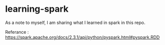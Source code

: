 # learning-spark
As a note to myself, I am sharing what I learned in spark in this repo.

Referance : https://spark.apache.org/docs/2.3.1/api/python/pyspark.html#pyspark.RDD
